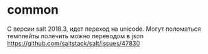 # common
С версии salt 2018.3, идет переход на unicode. Могут поломаться темплейты
полечить можно переводом в json
https://github.com/saltstack/salt/issues/47830